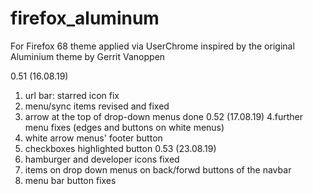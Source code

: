 # firefox_aluminum
For Firefox 68
theme applied via UserChrome
inspired by the original Aluminium theme by Gerrit Vanoppen

0.51 (16.08.19)
1. url bar: starred icon fix
2. menu/sync items revised and fixed
3. arrow at the top of drop-down menus done
0.52 (17.08.19)
4.further menu fixes (edges and buttons on white menus)
5. white arrow menus' footer button
6. checkboxes
highlighted button
0.53 (23.08.19)
7. hamburger and developer icons fixed
8. items on drop down menus on back/forwd buttons of the navbar
9. menu bar button fixes
